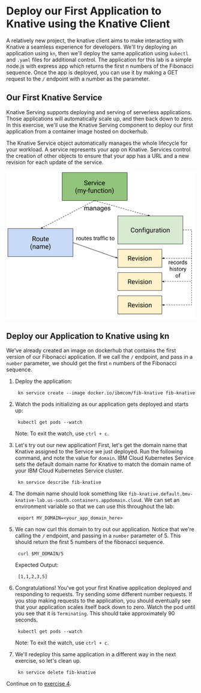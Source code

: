 # Deploy our First Application to Knative using the Knative Client

A relatively new project, the knative client aims to make interacting with Knative a seamless experience for developers. We'll try deploying an application using `kn`, then we'll deploy the same application using `kubectl` and `.yaml` files for additional control. The application for this lab is a simple node.js with express app which returns the first n numbers of the Fibonacci sequence. Once the app is deployed, you can use it by making a GET request to the `/` endpoint with a number as the parameter.

## Our First Knative Service

Knative Serving supports deploying and serving of serverless applications. Those applications will automatically scale up, and then back down to zero. In this exercise, we'll use the Knative Serving component to deploy our first application from a container image hosted on dockerhub.

The Knative Service object automatically manages the whole lifecycle for your workload. A service represents your app on Knative. Services control the creation of other objects to ensure that your app has a URL and a new revision for each update of the service.

![](https://github.com/knative/serving/raw/master/docs/spec/images/object_model.png)

## Deploy our Application to Knative using kn

We've already created an image on dockerhub that contains the first version of our Fibonacci application. If we call the `/` endpoint, and pass in a `number` parameter, we should get the first `n` numbers of the Fibonacci sequence.

1. Deploy the application:

   ```text
    kn service create --image docker.io/ibmcom/fib-knative fib-knative
   ```

2. Watch the pods initializing as our application gets deployed and starts up:

   ```text
    kubectl get pods --watch
   ```

   Note: To exit the watch, use `ctrl + c`.

3. Let's try out our new application! First, let's get the domain name that Knative assigned to the Service we just deployed. Run the following command, and note the value for `domain`. IBM Cloud Kubernetes Service sets the default domain name for Knative to match the domain name of your IBM Cloud Kubernetes Service cluster.

   ```text
    kn service describe fib-knative
   ```

4. The domain name should look something like `fib-knative.default.bmv-knative-lab.us-south.containers.appdomain.cloud`. We can set an environment variable so that we can use this throughout the lab:

   ```text
    export MY_DOMAIN=<your_app_domain_here>
   ```

5. We can now curl this domain to try out our application. Notice that we're calling the `/` endpoint, and passing in a `number` parameter of 5. This should return the first 5 numbers of the fibonacci sequence.

   ```text
    curl $MY_DOMAIN/5
   ```

   Expected Output:

   ```text
    [1,1,2,3,5]
   ```

6. Congratulations! You've got your first Knative application deployed and responding to requests. Try sending some different number requests. If you stop making requests to the application, you should eventually see that your application scales itself back down to zero. Watch the pod until you see that it is `Terminating`. This should take approximately 90 seconds.

   ```text
    kubectl get pods --watch
   ```

   Note: To exit the watch, use `ctrl + c`.

7. We'll redeploy this same application in a different way in the next exercise, so let's clean up.

   ```text
    kn service delete fib-knative
   ```

Continue on to [exercise 4](exercise-4.md).

